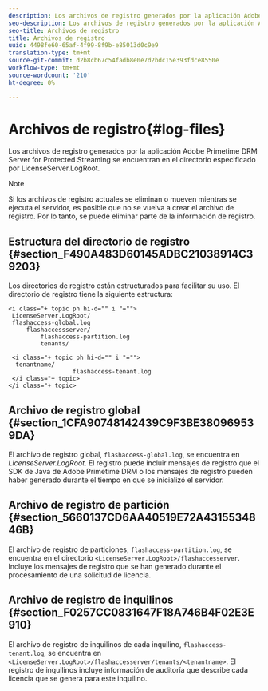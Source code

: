 ```yaml
---
description: Los archivos de registro generados por la aplicación Adobe Primetime DRM Server for Protected Streaming se encuentran en el directorio especificado por LicenseServer.LogRoot.
seo-description: Los archivos de registro generados por la aplicación Adobe Primetime DRM Server for Protected Streaming se encuentran en el directorio especificado por LicenseServer.LogRoot.
seo-title: Archivos de registro
title: Archivos de registro
uuid: 4498fe60-65af-4f99-8f9b-e85013d0c9e9
translation-type: tm+mt
source-git-commit: d2b8cb67c54fadb8e0e7d2bdc15e393fdce8550e
workflow-type: tm+mt
source-wordcount: '210'
ht-degree: 0%

---
```



# Archivos de registro{#log-files}

Los archivos de registro generados por la aplicación Adobe Primetime DRM Server for Protected Streaming se encuentran en el directorio especificado por LicenseServer.LogRoot.

>[!NOTE]
>
>Si los archivos de registro actuales se eliminan o mueven mientras se ejecuta el servidor, es posible que no se vuelva a crear el archivo de registro. Por lo tanto, se puede eliminar parte de la información de registro.

## Estructura del directorio de registro {#section_F490A483D60145ADBC21038914C39203}

Los directorios de registro están estructurados para facilitar su uso. El directorio de registro tiene la siguiente estructura:

```
<i class="+ topic ph hi-d="" i "="">
 LicenseServer.LogRoot/ 
 flashaccess-global.log 
     flashaccessserver/ 
         flashaccess-partition.log 
         tenants/ 
             
 <i class="+ topic ph hi-d="" i "="">
  tenantname/ 
                  flashaccess-tenant.log
 </i class="+ topic>
</i class="+ topic>
```

## Archivo de registro global {#section_1CFA90748142439C9F3BE380969539DA}

El archivo de registro global, `flashaccess-global.log`, se encuentra en *LicenseServer.LogRoot*. El registro puede incluir mensajes de registro que el SDK de Java de Adobe Primetime DRM o los mensajes de registro pueden haber generado durante el tiempo en que se inicializó el servidor.

## Archivo de registro de partición {#section_5660137CD6AA40519E72A4315534846B}

El archivo de registro de particiones, `flashaccess-partition.log`, se encuentra en el directorio `<LicenseServer.LogRoot>/flashaccesserver`. Incluye los mensajes de registro que se han generado durante el procesamiento de una solicitud de licencia.

## Archivo de registro de inquilinos {#section_F0257CC0831647F18A746B4F02E3E910}

El archivo de registro de inquilinos de cada inquilino, `flashaccess-tenant.log`, se encuentra en `<LicenseServer.LogRoot>/flashaccesserver/tenants/<tenantname>`. El registro de inquilinos incluye información de auditoría que describe cada licencia que se genera para este inquilino.
